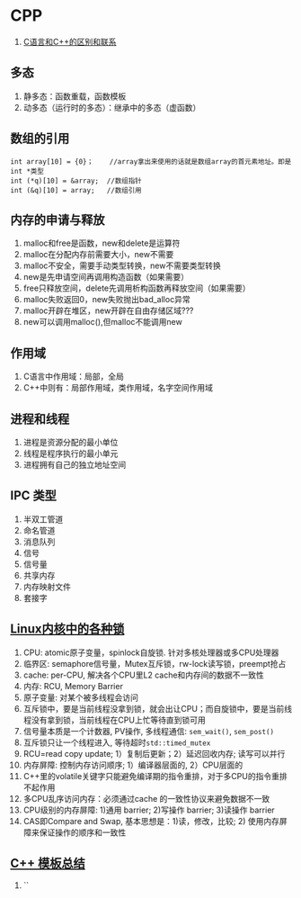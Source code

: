 # CPP
1. [C语言和C++的区别和联系](https://mp.weixin.qq.com/s/ubZJnZVk58nBXIOSNRqGFw)

## 多态
1. 静多态：函数重载，函数模板
2. 动多态（运行时的多态）：继承中的多态（虚函数）

## 数组的引用
```
int array[10] = {0}；	//array拿出来使用的话就是数组array的首元素地址。即是int *类型
int (*q)[10] = &array;	//数组指针
int (&q)[10] = array;	//数组引用
```

## 内存的申请与释放
1. malloc和free是函数，new和delete是运算符
2. malloc在分配内存前需要大小，new不需要
3. malloc不安全，需要手动类型转换，new不需要类型转换
4. new是先申请空间再调用构造函数（如果需要）
5. free只释放空间，delete先调用析构函数再释放空间（如果需要）
6. malloc失败返回0，new失败抛出bad_alloc异常
7. malloc开辟在堆区，new开辟在自由存储区域???
8. new可以调用malloc(),但malloc不能调用new

## 作用域
1. C语言中作用域：局部，全局
2. C++中则有：局部作用域，类作用域，名字空间作用域

## 进程和线程
1. 进程是资源分配的最小单位
2. 线程是程序执行的最小单元
3. 进程拥有自己的独立地址空间

## IPC 类型
1. 半双工管道
2. 命名管道
3. 消息队列
4. 信号
5. 信号量
6. 共享内存
7. 内存映射文件
8. 套接字


## [Linux内核中的各种锁](https://mp.weixin.qq.com/s?__biz=Mzg2MzQzMjc0Mw==&mid=2247494597&idx=1&sn=67dbd3275abea2f4e26fe8a63f0b5eee&chksm=ce7a128df90d9b9b59246da2c73c3d98cf57f3b8124367c66ca49a10b8b4e91d553f9804d9e4&scene=132&exptype=timeline_recommend_article_extendread_samebiz#wechat_redirect)
1. CPU: atomic原子变量，spinlock自旋锁. 针对多核处理器或多CPU处理器
2. 临界区: semaphore信号量，Mutex互斥锁，rw-lock读写锁，preempt抢占
3. cache: per-CPU, 解决各个CPU里L2 cache和内存间的数据不一致性
4. 内存: RCU, Memory Barrier
5. 原子变量: 对某个被多线程会访问
6. 互斥锁中，要是当前线程没拿到锁，就会出让CPU；而自旋锁中，要是当前线程没有拿到锁，当前线程在CPU上忙等待直到锁可用
7. 信号量本质是一个计数器, PV操作, 多线程通信: `sem_wait()`, `sem_post()`
8. 互斥锁只让一个线程进入, 等待超时`std::timed_mutex`
9. RCU=read copy update; 1）复制后更新；2）延迟回收内存; 读写可以并行
10. 内存屏障: 控制内存访问顺序; 1）编译器层面的, 2）CPU层面的
11. C++里的volatile关键字只能避免编译期的指令重排，对于多CPU的指令重排不起作用
12. 多CPU乱序访问内存：必须通过cache 的一致性协议来避免数据不一致
13. CPU级别的内存屏障: 1)通用 barrier; 2)写操作 barrier; 3)读操作 barrier
14. CAS即Compare and Swap, 基本思想是：1)读，修改，比较; 2) 使用内存屏障来保证操作的顺序和一致性

## [C++ 模板总结](https://mp.weixin.qq.com/s/175BheaXV4-vJ_T4_sdk2g)
1. ``